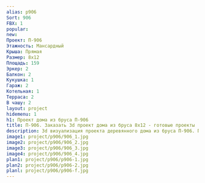 ```yaml
---
alias: p906
Sort: 906
FBX: 1
popular: 
new: 
Проект: П-906
Этажность: Мансардный
Крыша: Прямая
Размер: 8х12
Площадь: 159
Эркер: 2
Балкон: 2
Кукушка: 1
Гараж: 2
Котельная: 1
Терраса: 2
В чашу: 2
layout: project
hidemenu: 1
h1: Проект дома из бруса П-906
title: П-906. Заказать 3d проект дома из бруса 8х12 - готовые проекты
description: 3d визуализация проекта деревянного дома из бруса П-906. Площадь 159 м2, размер 8х12. Вы можете внести любые изменения в проект.
image1: project/p906/906_1.jpg
image2: project/p906/906_2.jpg
image3: project/p906/906_3.jpg
image4: project/p906/906_4.jpg
plan1: project/p906/p906-1.jpg
plan2: project/p906/p906-2.jpg
planl: project/p906/p906-f.jpg
---
```

